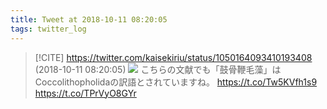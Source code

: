 ```yaml
---
title: Tweet at 2018-10-11 08:20:05
tags: twitter_log
---
```


> [!CITE] https://twitter.com/kaisekiriu/status/1050164093410193408 (2018-10-11 08:20:05)
> ![](https://twitter.com/kaisekiriu/status/1050164093410193408)
> こちらの文献でも「鼓骨鞭毛藻」はCoccolithopholidaの訳語とされていますね。
> https://t.co/Tw5KVfh1s9 https://t.co/TPrVyO8GYr
